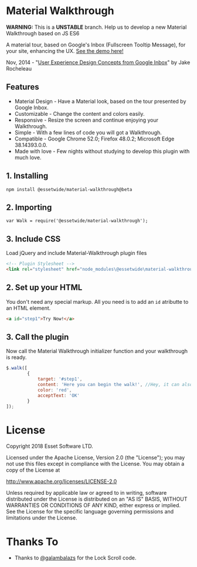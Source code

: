 # Material Walkthrough
**WARNING:** This is a **UNSTABLE** branch. Help us to develop a new Material Walkthrough based on JS ES6

A material tour, based on Google's Inbox (Fullscreen Tooltip Message), for your site, enhancing the UX.
[See the demo here!](https://essetwide.github.io/material-walkthrough/)

Nov, 2014 - "[User Experience Design Concepts from Google Inbox](http://spyrestudios.com/ux-design-from-google-inbox/)" by Jake Rocheleau

## Features
* Material Design - Have a Material look, based on the tour presented by Google Inbox.
* Customizable - Change the content and colors easily.
* Responsive - Resize the screen and continue enjoying your Walkthrough.
* Simple - With a few lines of code you will got a Walkthrough.
* Compatible - Google Chrome 52.0; Firefox 48.0.2; Microsoft Edge 38.14393.0.0.
* Made with love - Few nights without studying to develop this plugin with much love. 

## 1. Installing
```
npm install @essetwide/material-walkthrough@beta
```

## 2. Importing
```
var Walk = require('@essetwide/material-walkthrough');
```

## 3. Include CSS
Load jQuery and include Material-Walkthrough plugin files
```html
<!-- Plugin Stylesheet -->
<link rel="stylesheet" href="node_modules\@essetwide\material-walkthrough\dist\material-walkthrough.min.css">
```

## 2. Set up your HTML
You don't need any special markup. All you need is to add an `id` atributte to an HTML element. 
```html
<a id="step1">Try Now!</a>
```

## 3. Call the plugin
Now call the Material Walkthrough initializer function and your walkthrough is ready.
```javascript
$.walk([
        {
            target: '#step1',
            content: 'Here you can begin the walk!', //Hey, it can also be an HTML code!
            color: 'red',
            acceptText: 'OK'
        }
]);
```
# License
  Copyright 2018 Esset Software LTD.
 
  Licensed under the Apache License, Version 2.0 (the "License");
  you may not use this files except in compliance with the License.
  You may obtain a copy of the License at
 
  http://www.apache.org/licenses/LICENSE-2.0
 
  Unless required by applicable law or agreed to in writing, software
  distributed under the License is distributed on an "AS IS" BASIS,
  WITHOUT WARRANTIES OR CONDITIONS OF ANY KIND, either express or implied.
  See the License for the specific language governing permissions and
  limitations under the License.
  
# Thanks To
* Thanks to [@galambalazs](https://github.com/galambalazs) for the Lock Scroll code. 
